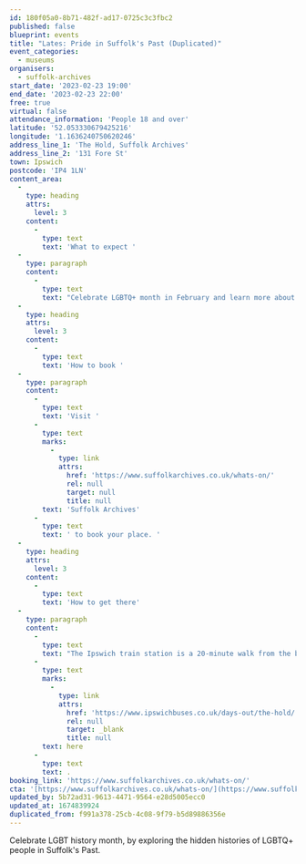```yaml
---
id: 180f05a0-8b71-482f-ad17-0725c3c3fbc2
published: false
blueprint: events
title: "Lates: Pride in Suffolk's Past (Duplicated)"
event_categories:
  - museums
organisers:
  - suffolk-archives
start_date: '2023-02-23 19:00'
end_date: '2023-02-23 22:00'
free: true
virtual: false
attendance_information: 'People 18 and over'
latitude: '52.053330679425216'
longitude: '1.1636240750620246'
address_line_1: 'The Hold, Suffolk Archives'
address_line_2: '131 Fore St'
town: Ipswich
postcode: 'IP4 1LN'
content_area:
  -
    type: heading
    attrs:
      level: 3
    content:
      -
        type: text
        text: 'What to expect '
  -
    type: paragraph
    content:
      -
        type: text
        text: "Celebrate LGBTQ+ month in February and learn more about the hidden histories of LGBTQ+ people in Suffolk's Past. The history of such communities is complicated yet interesting and revolutionary, so join The Hold to discover more and spend an evening with a great group of people."
  -
    type: heading
    attrs:
      level: 3
    content:
      -
        type: text
        text: 'How to book '
  -
    type: paragraph
    content:
      -
        type: text
        text: 'Visit '
      -
        type: text
        marks:
          -
            type: link
            attrs:
              href: 'https://www.suffolkarchives.co.uk/whats-on/'
              rel: null
              target: null
              title: null
        text: 'Suffolk Archives'
      -
        type: text
        text: ' to book your place. '
  -
    type: heading
    attrs:
      level: 3
    content:
      -
        type: text
        text: 'How to get there'
  -
    type: paragraph
    content:
      -
        type: text
        text: "The Ipswich train station is a 20-minute walk from the building and if you're travelling by bus then find out which bus routes you can take to get you to The Hold "
      -
        type: text
        marks:
          -
            type: link
            attrs:
              href: 'https://www.ipswichbuses.co.uk/days-out/the-hold/'
              rel: null
              target: _blank
              title: null
        text: here
      -
        type: text
        text: .
booking_link: 'https://www.suffolkarchives.co.uk/whats-on/'
cta: '[https://www.suffolkarchives.co.uk/whats-on/](https://www.suffolkarchives.co.uk/whats-on/)'
updated_by: 5b72ad31-9613-4471-9564-e28d5005ecc0
updated_at: 1674839924
duplicated_from: f991a378-25cb-4c08-9f79-b5d89886356e
---
```

Celebrate LGBT history month, by exploring the hidden histories of LGBTQ+ people in Suffolk's Past.
